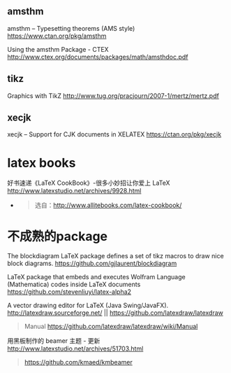 
## amsthm

amsthm – Typesetting theorems (AMS style) https://www.ctan.org/pkg/amsthm

Using the amsthm Package - CTEX http://www.ctex.org/documents/packages/math/amsthdoc.pdf


## tikz

Graphics with TikZ http://www.tug.org/pracjourn/2007-1/mertz/mertz.pdf

## xecjk

xecjk – Support for CJK documents in XELATEX https://ctan.org/pkg/xecjk

# latex books

好书速递《LaTeX CookBook》-很多小妙招让你爱上 LaTeX http://www.latexstudio.net/archives/9928.html
- > 选自：http://www.allitebooks.com/latex-cookbook/

# 不成熟的package

The blockdiagram LaTeX package defines a set of tikz macros to draw nice block diagrams. https://github.com/gjlaurent/blockdiagram

LaTeX package that embeds and executes Wolfram Language (Mathematica) codes inside LaTeX documents https://github.com/stevenliuyi/latex-alpha2

A vector drawing editor for LaTeX (Java Swing/JavaFX). http://latexdraw.sourceforge.net/ || https://github.com/latexdraw/latexdraw
> Manual https://github.com/latexdraw/latexdraw/wiki/Manual

用黑板制作的 beamer 主题 - 更新 http://www.latexstudio.net/archives/51703.html
> https://github.com/kmaed/kmbeamer
